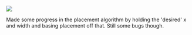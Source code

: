 ![](https://db-feed.s3.amazonaws.com/legacy/gif_2020_04_29_22_37_47-1588214503559.gif)

Made some progress in the placement algorithm by holding the 'desired' x and width and basing placement off that. Still some bugs though.
